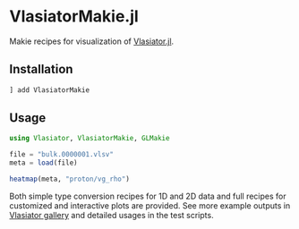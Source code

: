 # VlasiatorMakie.jl

Makie recipes for visualization of [Vlasiator.jl](https://github.com/henry2004y/Vlasiator.jl.git).

## Installation

```julia
] add VlasiatorMakie
```

## Usage

```julia
using Vlasiator, VlasiatorMakie, GLMakie

file = "bulk.0000001.vlsv"
meta = load(file)

heatmap(meta, "proton/vg_rho")
```

Both simple type conversion recipes for 1D and 2D data and full recipes for customized and interactive plots are provided.
See more example outputs in [Vlasiator gallery](https://henry2004y.github.io/Vlasiator.jl/dev/gallery/#Makie) and detailed usages in the test scripts.